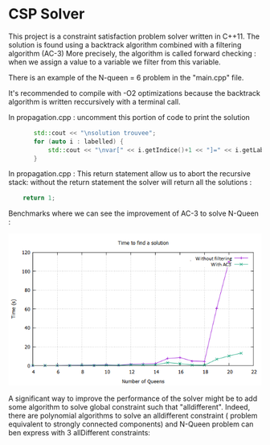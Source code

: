 # CSP Solver

This project is a constraint satisfaction problem solver written in C++11.
The solution is found using a backtrack algorithm combined with a filtering algorithm (AC-3)
More precisely, the algorithm is called forward checking : when we assign a value to a variable we filter from this variable. 

There is an example of the N-queen = 6 problem in the "main.cpp" file.

It's recommended to compile with -O2 optimizations because the backtrack algorithm is written reccursively with a terminal call.

  
 In propagation.cpp :
 uncomment this portion of code to print the solution
 ```c++
		std::cout << "\nsolution trouvee";
		for (auto i : labelled) {
			std::cout << "\nvar[" << i.getIndice()+1 << "]=" << i.getLabel();
		}
 ```

    
In propagation.cpp :
This return statement allow us to abort the recursive stack: without the return statement the solver will return all the solutions :
```cpp
	return 1;
```

Benchmarks where we can see the improvement of AC-3 to solve N-Queen :

![alt text](https://github.com/cryckx/SolverITB/blob/master/bench.png)

A significant way to improve the performance of the solver might be to add some algorithm to solve global constraint such that "alldifferent". Indeed, there are polynomial algorithms to solve an alldifferent constraint ( problem equivalent to strongly connected components) and N-Queen problem can ben express with 3 allDifferent constraints:

